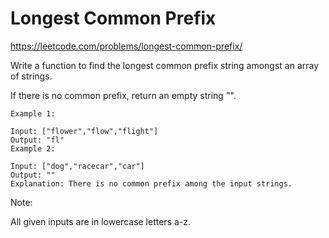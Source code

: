 # Longest Common Prefix
https://leetcode.com/problems/longest-common-prefix/

Write a function to find the longest common prefix string amongst an array of strings.

If there is no common prefix, return an empty string "".

```
Example 1:

Input: ["flower","flow","flight"]
Output: "fl"
Example 2:

Input: ["dog","racecar","car"]
Output: ""
Explanation: There is no common prefix among the input strings.
```

Note:

All given inputs are in lowercase letters a-z.
